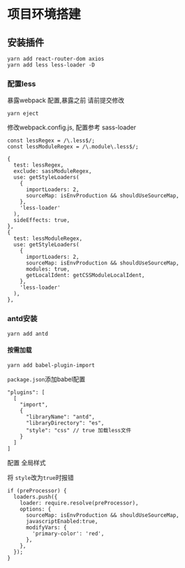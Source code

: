# 项目环境搭建

## 安装插件
```
yarn add react-router-dom axios
yarn add less less-loader -D
```

### 配置less

暴露webpack 配置,暴露之前 请前提交修改
```
yarn eject
```

修改webpack.config.js, 配置参考 sass-loader
```
const lessRegex = /\.less$/;
const lessModuleRegex = /\.module\.less$/;
```

```
{
  test: lessRegex,
  exclude: sassModuleRegex,
  use: getStyleLoaders(
    {
      importLoaders: 2,
      sourceMap: isEnvProduction && shouldUseSourceMap,
    },
    'less-loader'
  ),
  sideEffects: true,
},
{
  test: lessModuleRegex,
  use: getStyleLoaders(
    {
      importLoaders: 2,
      sourceMap: isEnvProduction && shouldUseSourceMap,
      modules: true,
      getLocalIdent: getCSSModuleLocalIdent,
    },
    'less-loader'
  ),
},
```

### antd安装
```
yarn add antd
```

#### 按需加载

```
yarn add babel-plugin-import
```

`package.json`添加babel配置

```
"plugins": [
  [
    "import",
    {
      "libraryName": "antd",
      "libraryDirectory": "es",
      "style": "css" // true 加载less文件 
    }
  ]
]
```

配置 全局样式

将 `style`改为`true`时报错
```
if (preProcessor) {
  loaders.push({
    loader: require.resolve(preProcessor),
    options: {
      sourceMap: isEnvProduction && shouldUseSourceMap,
      javascriptEnabled:true,
      modifyVars: {
        'primary-color': 'red',
      },
    },
  });
}
```